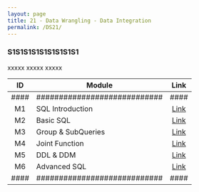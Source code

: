 ```yaml
---
layout: page
title: 21 - Data Wrangling - Data Integration
permalink: /DS21/
---
```


<h3>S1S1S1S1S1S1S1S1S1</h3>

xxxxx xxxxx xxxxx

| ID | Module                     |Link|
|:--:|----------------------------|:--:|
|####|############################|####|
| M1 | SQL Introduction           |[Link](/03-MSDS-Courses/DS17/M1/)|
| M2 | Basic SQL                  |[Link](/03-MSDS-Courses/DS17/M2/)|
| M3 | Group & SubQueries         |[Link](/03-MSDS-Courses/DS17/M3/)|
| M4 | Joint Function             |[Link](/03-MSDS-Courses/DS17/M4/)|
| M5 | DDL & DDM                  |[Link](/03-MSDS-Courses/DS17/M5/)|
| M6 | Advanced SQL               |[Link](/03-MSDS-Courses/DS17/M6/)|
|####|############################|####|

